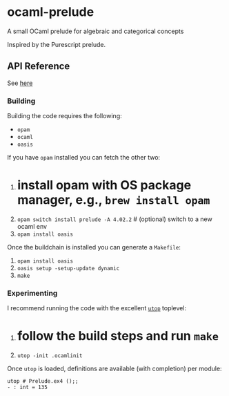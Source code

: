 # ocaml-prelude

A small OCaml prelude for algebraic and categorical concepts

Inspired by the Purescript prelude.

## API Reference

See [here](https://rawgit.com/freebroccolo/ocaml-prelude/master/docs/prelude/index.html)

### Building

Building the code requires the following:

* `opam`
* `ocaml`
* `oasis`

If you have `opam` installed you can fetch the other two:

1. # install opam with OS package manager, e.g., `brew install opam`
2. `opam switch install prelude -A 4.02.2` # (optional) switch to a new ocaml env
3. `opam install oasis`

Once the buildchain is installed you can generate a `Makefile`:

1. `opam install oasis`
2. `oasis setup -setup-update dynamic`
3. `make`

### Experimenting

I recommend running the code with the excellent
[`utop`](https://github.com/diml/utop) toplevel:

1. # follow the build steps and run `make`
2. `utop -init .ocamlinit`

Once `utop` is loaded, definitions are available (with completion) per module:

```
utop # Prelude.ex4 ();;
- : int = 135
```
